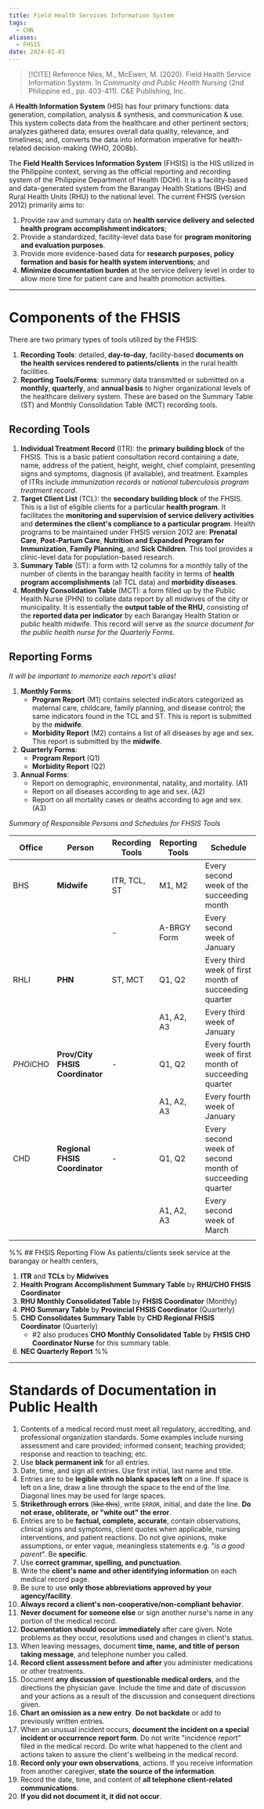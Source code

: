 ```yaml
---
title: Field Health Services Information System
tags:
  - CHN
aliases:
  - FHSIS
date: 2024-01-01
---
```

>[!CITE] Reference
>Nies, M., McEwen, M. (2020). Field Health Service Information System. In *Community and Public Health Nursing* (2nd Philippine ed., pp. 403-411). C&E Publishing, Inc.

A **Health Information System** (HIS) has four primary functions: data generation, compilation, analysis & synthesis, and communication & use. This system collects data from the healthcare and other pertinent sectors; analyzes gathered data; ensures overall data quality, relevance, and timeliness; and, converts the data into information imperative for health-related decision-making (WHO, 2008b).

The **Field Health Services Information System** (FHSIS) is the HIS utilized in the Philippine context, serving as the official reporting and recording system of the Philippine Department of Health (DOH). It is a facility-based and data-generated system from the Barangay Health Stations (BHS) and Rural Health Units (RHU) to the national level. The current FHSIS (version 2012) primarily aims to:
1. Provide raw and summary data on **health service delivery and selected health program accomplishment indicators**;
2. Provide a standardized, facility-level data base for **program monitoring and evaluation purposes**.
3. Provide more evidence-based data for **research purposes, policy formation and basis for health system interventions**; and
4. **Minimize documentation burden** at the service delivery level in order to allow more time for patient care and health promotion activities.
___
# Components of the FHSIS
There are two primary types of tools utilized by the FHSIS:
1. **Recording Tools**: detailed, **day-to-day**, facility-based **documents on the health services rendered to patients/clients** in the rural health facilities.
2. **Reporting Tools/Forms**: summary data transmitted or submitted on a **monthly**, **quarterly**, and **annual basis** to higher organizational levels of the healthcare delivery system. These are based on the Summary Table (ST) and Monthly Consolidation Table (MCT) recording tools.
## Recording Tools
1. **Individual Treatment Record** (ITR): the **primary building block** of the FHSIS. This is a basic patient consultation record containing a date, name, address of the patient, height, weight, chief complaint, presenting signs and symptoms, diagnosis (if available), and treatment. Examples of ITRs include *immunization records* or *national tuberculosis program treatment record*.
2. **Target Client List** (TCL): the **secondary building block** of the FHSIS. This is a list of eligible clients for a particular **health program**. It facilitates the **monitoring and supervision of service delivery activities** and **determines the client's compliance to a particular program**. Health programs to  be maintained under FHSIS version 2012 are: **Prenatal Care**, **Post-Partum Care**, **Nutrition and Expanded Program for Immunization**, **Family Planning**, and **Sick Children**. This tool provides a clinic-level data for population-based research.
3. **Summary Table** (ST): a form with 12 columns for a monthly tally of the number of clients in the barangay health facility in terms of **health program accomplishments** (all TCL data) and **morbidity diseases**.
4. **Monthly Consolidation Table** (MCT): a form filled up by the Public Health Nurse (PHN) to collate data report by all midwives of the city or municipality. It is essentially the **output table of the RHU**, consisting of the **reported data per indicator** by each Barangay Health Station or public health midwife. This record will serve as *the source document for the public health nurse for the Quarterly Forms*.
## Reporting Forms
*It will be important to memorize each report's alias!*
1. **Monthly Forms**:
	- **Program Report** (M1) contains selected indicators categorized as maternal care, childcare, family planning, and disease control; the same indicators found in the TCL and ST. This is report is submitted by the **midwife**.
	- **Morbidity Report** (M2) contains a list of all diseases by age and sex. This report is submitted by the **midwife**.
2. **Quarterly Forms**:
	- **Program Report** (Q1)
	- **Morbidity Report** (Q2)
3. **Annual Forms**:
	- Report on demographic, environmental, natality, and mortality. (A1)
	- Report on all diseases according to age and sex. (A2)
	- Report on all mortality cases or deaths according to age and sex. (A3)

*Summary of Responsible Persons and Schedules for FHSIS Tools*

| Office    | Person                          | Recording Tools | Reporting Tools | Schedule                                                |
| --------- | ------------------------------- | --------------- | --------------- | ------------------------------------------------------- |
| BHS       | **Midwife**                     | ITR, TCL, ST    | M1, M2<br>      | Every second week of the succeeding month<br>           |
|           |                                 | -               | A-BRGY Form     | Every second week of January                            |
| RHLI      | **PHN**                         | ST, MCT         | Q1, Q2          | Every third week of first month of succeeding quarter   |
|           |                                 |                 | A1, A2, A3      | Every third week of January                             |
| *PHOi*CHO | **Prov/City FHSIS Coordinator** | -               | Q1, Q2          | Every fourth week of first month of succeeding quarter  |
|           |                                 |                 | A1, A2, A3      | Every fourth week of January                            |
| CHD       | **Regional FHSIS Coordinator**  | -               | Q1, Q2          | Every second week of second month of succeeding quarter |
|           |                                 |                 | A1, A2, A3      | Every second week of March                              |
|           |                                 |                 |                 |                                                         |
%% ## FHSIS Reporting Flow
As patients/clients seek service at the barangay or health centers,
1. **ITR** and **TCLs** by **Midwives**
2. **Health Program Accomplishment Summary Table** by **RHU/CHO FHSIS Coordinator**
3. **RHU Monthly Consolidated Table** by **FHSIS Coordinator** (Monthly)
4. **PHO Summary Table** by **Provincial FHSIS Coordinator** (Quarterly)
5. **CHD Consolidates Summary Table** by **CHD Regional FHSIS Coordinator** (Quarterly)
	- #2 also produces **CHO Monthly Consolidated Table** by **FHSIS CHO Coordinator Nurse** for this summary table.
6. **NEC Quarterly Report** %%
___
# Standards of Documentation in Public Health
1. Contents of a medical record must meet all regulatory, accrediting, and professional organization standards. Some examples include nursing assessment and care provided; informed consent; teaching provided; response and reaction to teaching; etc.
2. Use **black permanent ink** for all entries.
3. Date, time, and sign all entries. Use first initial, last name and title.
4. Entries are to be **legible with no blank spaces left** on a line. If space is left on a line, draw a line through the space to the end of the line. Diagonal lines may be used for large spaces.
5. **Strikethrough errors** (~~like this~~), write `ERROR`, initial, and date the line. **Do not erase, obliterate, or "white out" the error**.
6. Entries are to be **factual, complete, accurate**, contain observations, clinical signs and symptoms, client quotes when applicable, nursing interventions, and patient reactions. Do not give opinions, make assumptions, or enter vague, meaningless statements e.g. "*is a good parent*". Be **specific**.
7. Use **correct grammar, spelling, and punctuation**.
8. Write the **client's name and other identifying information** on each medical record page.
9. Be sure to use **only those abbreviations approved by your agency/facility**.
10. **Always record a client's non-cooperative/non-compliant behavior**.
11. **Never document for someone else** or sign another nurse's name in any portion of the medical record.
12. **Documentation should occur immediately** after care given. Note problems as they occur, resolutions used and changes in client's status.
13. When leaving messages, document **time, name, and title of person taking message**, and telephone number you called.
14. **Record client assessment before and after** you administer medications or other treatments.
15. Document **any discussion of questionable medical orders**, and the directions the physician gave. Include the time and date of discussion and your actions as a result of the discussion and consequent directions given.
16. **Chart an omission as a new entry**. **Do not backdate** or add to previously written entries.
17. When an unusual incident occurs, **document the incident on a special incident or occurrence report form**. Do not write "incidence report" filed in the medical record. Do write what happened to the client and actions taken to assure the client's wellbeing in the medical record.
18. **Record only your own observations**, actions. If you receive information from another caregiver, **state the source of the information**.
19. Record the date, time, and content of **all telephone client-related communications**.
20. **If you did not document it, it did not occur**.